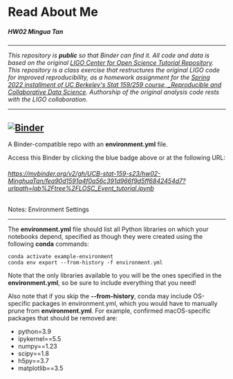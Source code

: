 # Read About Me

##### HW02 Mingua Tan
***
_This repository is **public** so that Binder can find it. All code and data is based on the original [LIGO Center for Open Science Tutorial Repository](https://github.com/losc-tutorial/LOSC_Event_tutorial). This repository is a class exercise that restructures the original LIGO code for improved reproducibility, as a homework assignment for the [Spring 2022 installment of UC Berkeley's Stat 159/259 course, _Reproducible and Collaborative Data Science](https://ucb-stat-159-s22.github.io). Authorship of the original analysis code rests with the LIGO collaboration._

------

## [![Binder](https://mybinder.org/badge_logo.svg)](https://mybinder.org/v2/gh/UCB-stat-159-s23/hw02-MinghuaTan/HEAD?labpath=LOSC_Event_tutorial.ipynb)


A Binder-compatible repo with an **environment.yml** file.

Access this Binder by clicking the blue badge above or at the following URL:

###### https://mybinder.org/v2/gh/UCB-stat-159-s23/hw02-MinghuaTan/fea90d1591a4f0a56c391d966f9d5ff6842454d7?urlpath=lab%2Ftree%2FLOSC_Event_tutorial.ipynb

Notes: Environment Settings

------
The **environment.yml** file should list all Python libraries on which your notebooks depend, specified as though they were created using the following **conda** commands:

    conda activate example-environment
    conda env export --from-history -f environment.yml

Note that the only libraries available to you will be the ones specified in the **environment.yml**, so be sure to include everything that you need!

Also note that if you skip the **--from-history**, conda may include OS-specific packages in environment.yml, which you would have to manually prune from **environment.yml**. For example, confirmed macOS-specific packages that should be removed are:

  - python=3.9
  - ipykernel==5.5
  - numpy==1.23
  - scipy==1.8
  - h5py==3.7
  - matplotlib==3.5
  

